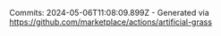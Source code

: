 Commits: 2024-05-06T11:08:09.899Z - Generated via https://github.com/marketplace/actions/artificial-grass
<br>
